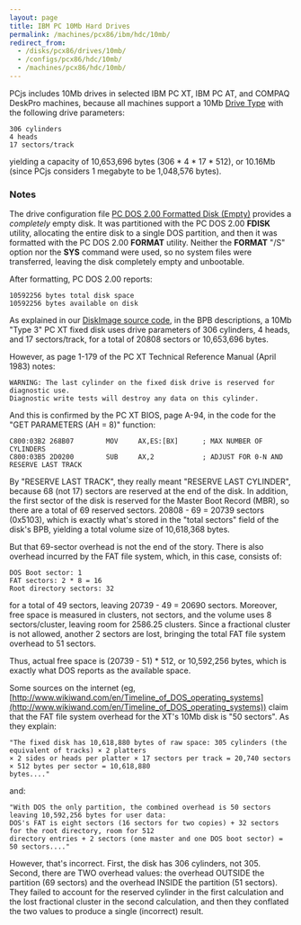 ```yaml
---
layout: page
title: IBM PC 10Mb Hard Drives
permalink: /machines/pcx86/ibm/hdc/10mb/
redirect_from:
  - /disks/pcx86/drives/10mb/
  - /configs/pcx86/hdc/10mb/
  - /machines/pcx86/hdc/10mb/
---
```


PCjs includes 10Mb drives in selected IBM PC XT, IBM PC AT, and COMPAQ DeskPro machines,
because all machines support a 10Mb [Drive Type](../) with the following drive parameters:

    306 cylinders
    4 heads
    17 sectors/track

yielding a capacity of 10,653,696 bytes (306 * 4 * 17 * 512), or 10.16Mb (since PCjs considers 1 megabyte to be 1,048,576 bytes).

### Notes

The drive configuration file [PC DOS 2.00 Formatted Disk (Empty)](pcdos200-empty-xt3.xml) provides a *completely* empty disk. 
It was partitioned with the PC DOS 2.00 **FDISK** utility, allocating the entire disk to a single DOS partition, and then it was
formatted with the PC DOS 2.00 **FORMAT** utility.  Neither the **FORMAT** "/S" option nor the **SYS** command were used,
so no system files were transferred, leaving the disk completely empty and unbootable.

After formatting, PC DOS 2.00 reports:

	10592256 bytes total disk space
	10592256 bytes available on disk

As explained in our [DiskImage source code](/machines/pcx86/modules/diskinfo.js), in the BPB descriptions,
a 10Mb "Type 3" PC XT fixed disk uses drive parameters of 306 cylinders, 4 heads, and 17 sectors/track,
for a total of 20808 sectors or 10,653,696 bytes.

However, as page 1-179 of the PC XT Technical Reference Manual (April 1983) notes:

	WARNING: The last cylinder on the fixed disk drive is reserved for diagnostic use.
    Diagnostic write tests will destroy any data on this cylinder.

And this is confirmed by the PC XT BIOS, page A-94, in the code for the "GET PARAMETERS (AH = 8)" function:

	C800:03B2 268B07        MOV     AX,ES:[BX]      ; MAX NUMBER OF CYLINDERS
	C800:03B5 2D0200        SUB     AX,2            ; ADJUST FOR 0-N AND RESERVE LAST TRACK

By "RESERVE LAST TRACK", they really meant "RESERVE LAST CYLINDER", because 68 (not 17) sectors are reserved at
the end of the disk.  In addition, the first sector of the disk is reserved for the Master Boot Record (MBR), so there
are a total of 69 reserved sectors.  20808 - 69 = 20739 sectors (0x5103), which is exactly what's stored in the
"total sectors" field of the disk's BPB, yielding a total volume size of 10,618,368 bytes.

But that 69-sector overhead is not the end of the story.  There is also overhead incurred by the FAT file system,
which, in this case, consists of:

    DOS Boot sector: 1
    FAT sectors: 2 * 8 = 16
    Root directory sectors: 32

for a total of 49 sectors, leaving 20739 - 49 = 20690 sectors.  Moreover, free space is measured in clusters,
not sectors, and the volume uses 8 sectors/cluster, leaving room for 2586.25 clusters.  Since a fractional cluster
is not allowed, another 2 sectors are lost, bringing the total FAT file system overhead to 51 sectors.
 
Thus, actual free space is (20739 - 51) * 512, or 10,592,256 bytes, which is exactly what DOS reports as the available
space.

Some sources on the internet (eg,
[http://www.wikiwand.com/en/Timeline_of_DOS_operating_systems](http://www.wikiwand.com/en/Timeline_of_DOS_operating_systems))
claim that the FAT file system overhead for the XT's 10Mb disk is "50 sectors".  As they explain:

	"The fixed disk has 10,618,880 bytes of raw space: 305 cylinders (the equivalent of tracks) × 2 platters
	× 2 sides or heads per platter × 17 sectors per track = 20,740 sectors × 512 bytes per sector = 10,618,880
	bytes...."

and:

	"With DOS the only partition, the combined overhead is 50 sectors leaving 10,592,256 bytes for user data:
	DOS's FAT is eight sectors (16 sectors for two copies) + 32 sectors for the root directory, room for 512
	directory entries + 2 sectors (one master and one DOS boot sector) = 50 sectors...."

However, that's incorrect.  First, the disk has 306 cylinders, not 305.  Second, there are TWO overhead values:
the overhead OUTSIDE the partition (69 sectors) and the overhead INSIDE the partition (51 sectors).  They failed
to account for the reserved cylinder in the first calculation and the lost fractional cluster in the second
calculation, and then they conflated the two values to produce a single (incorrect) result.
